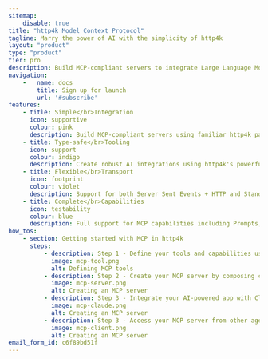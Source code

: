 ```yaml
---
sitemap:
    disable: true
title: "http4k Model Context Protocol"
tagline: Marry the power of AI with the simplicity of http4k
layout: "product"
type: "product"
tier: pro
description: Build MCP-compliant servers to integrate Large Language Models with your data and tools using familiar http4k patterns
navigation:
    -   name: docs
        title: Sign up for launch
        url: '#subscribe'
features:
    - title: Simple</br>Integration
      icon: supportive
      colour: pink
      description: Build MCP-compliant servers using familiar http4k patterns. Seamlessly connect AI models with your existing systems and data sources.
    - title: Type-safe</br>Tooling
      icon: support
      colour: indigo
      description: Create robust AI integrations using http4k's powerful Lens system for type-safe tool definitions and capability bindings with compile-time safety.
    - title: Flexible</br>Transport
      icon: footprint
      colour: violet
      description: Support for both Server Sent Events + HTTP and Standard IO transports, enabling seamless integration with desktop and web-based AI applications.
    - title: Complete</br>Capabilities
      icon: testability
      colour: blue
      description: Full support for MCP capabilities including Prompts, Tools, Resources, Roots, Completions and Sampling, with both local and cloud-based model support.
how_tos:
    - section: Getting started with MCP in http4k
      steps:
          - description: Step 1 - Define your tools and capabilities using simple, testable functions
            image: mcp-tool.png
            alt: Defining MCP tools
          - description: Step 2 - Create your MCP server by composing capabilities into a lightweight server
            image: mcp-server.png
            alt: Creating an MCP server
          - description: Step 3 - Integrate your AI-powered app with Claude Desktop as a server or native binary
            image: mcp-claude.png
            alt: Creating an MCP server
          - description: Step 3 - Access your MCP server from other agents using our pure Kotlin MCP Client
            image: mcp-client.png
            alt: Creating an MCP server
email_form_id: c6f89bd51f
---
```

